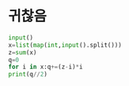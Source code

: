 # 귀찮음

```python
input()
x=list(map(int,input().split()))
z=sum(x)
q=0
for i in x:q+=(z-i)*i
print(q//2)
```
